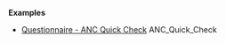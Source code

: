 **Examples**

*   [Questionnaire - ANC Quick Check](Questionnaire-anc-quick-check.html) ANC\_Quick\_Check
